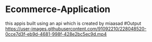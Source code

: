# Ecommerce-Application
this appis built using an api which is created by miaasad
#Output
https://user-images.githubusercontent.com/91092210/228048520-0cce7d3f-eb9d-4681-998f-428e2bc5ec9d.mp4

